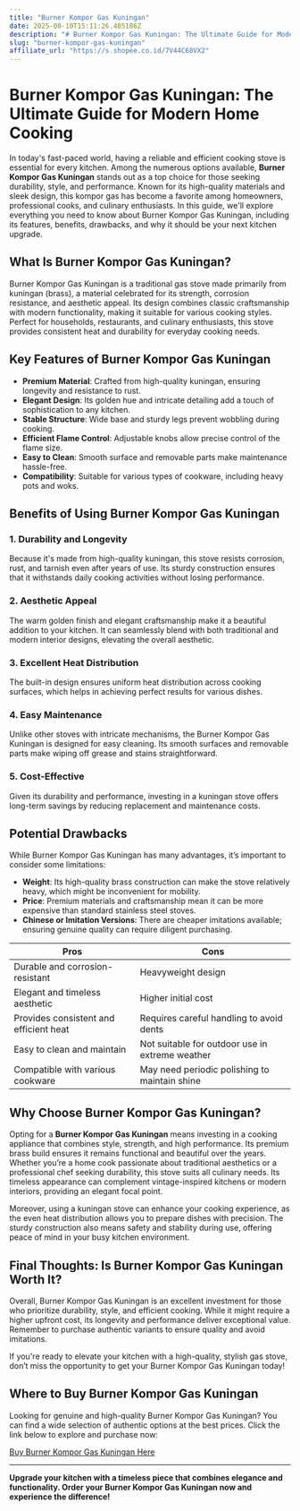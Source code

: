 ```yaml
---
title: "Burner Kompor Gas Kuningan"
date: 2025-08-10T15:11:26.485186Z
description: "# Burner Kompor Gas Kuningan: The Ultimate Guide for Modern Home Cooking..."
slug: "burner-kompor-gas-kuningan"
affiliate_url: "https://s.shopee.co.id/7V44C68VX2"
---
```

# Burner Kompor Gas Kuningan: The Ultimate Guide for Modern Home Cooking

In today's fast-paced world, having a reliable and efficient cooking stove is essential for every kitchen. Among the numerous options available, **Burner Kompor Gas Kuningan** stands out as a top choice for those seeking durability, style, and performance. Known for its high-quality materials and sleek design, this kompor gas has become a favorite among homeowners, professional cooks, and culinary enthusiasts. In this guide, we'll explore everything you need to know about Burner Kompor Gas Kuningan, including its features, benefits, drawbacks, and why it should be your next kitchen upgrade.

## What Is Burner Kompor Gas Kuningan?

Burner Kompor Gas Kuningan is a traditional gas stove made primarily from kuningan (brass), a material celebrated for its strength, corrosion resistance, and aesthetic appeal. Its design combines classic craftsmanship with modern functionality, making it suitable for various cooking styles. Perfect for households, restaurants, and culinary enthusiasts, this stove provides consistent heat and durability for everyday cooking needs.

## Key Features of Burner Kompor Gas Kuningan

- **Premium Material**: Crafted from high-quality kuningan, ensuring longevity and resistance to rust.
- **Elegant Design**: Its golden hue and intricate detailing add a touch of sophistication to any kitchen.
- **Stable Structure**: Wide base and sturdy legs prevent wobbling during cooking.
- **Efficient Flame Control**: Adjustable knobs allow precise control of the flame size.
- **Easy to Clean**: Smooth surface and removable parts make maintenance hassle-free.
- **Compatibility**: Suitable for various types of cookware, including heavy pots and woks.

## Benefits of Using Burner Kompor Gas Kuningan

### 1. Durability and Longevity

Because it's made from high-quality kuningan, this stove resists corrosion, rust, and tarnish even after years of use. Its sturdy construction ensures that it withstands daily cooking activities without losing performance.

### 2. Aesthetic Appeal

The warm golden finish and elegant craftsmanship make it a beautiful addition to your kitchen. It can seamlessly blend with both traditional and modern interior designs, elevating the overall aesthetic.

### 3. Excellent Heat Distribution

The built-in design ensures uniform heat distribution across cooking surfaces, which helps in achieving perfect results for various dishes.

### 4. Easy Maintenance

Unlike other stoves with intricate mechanisms, the Burner Kompor Gas Kuningan is designed for easy cleaning. Its smooth surfaces and removable parts make wiping off grease and stains straightforward.

### 5. Cost-Effective

Given its durability and performance, investing in a kuningan stove offers long-term savings by reducing replacement and maintenance costs.

## Potential Drawbacks

While Burner Kompor Gas Kuningan has many advantages, it’s important to consider some limitations:

- **Weight**: Its high-quality brass construction can make the stove relatively heavy, which might be inconvenient for mobility.
- **Price**: Premium materials and craftsmanship mean it can be more expensive than standard stainless steel stoves.
- **Chinese or Imitation Versions**: There are cheaper imitations available; ensuring genuine quality can require diligent purchasing.

| Pros | Cons |
| --- | --- |
| Durable and corrosion-resistant | Heavyweight design |
| Elegant and timeless aesthetic | Higher initial cost |
| Provides consistent and efficient heat | Requires careful handling to avoid dents |
| Easy to clean and maintain | Not suitable for outdoor use in extreme weather |
| Compatible with various cookware | May need periodic polishing to maintain shine |

## Why Choose Burner Kompor Gas Kuningan?

Opting for a **Burner Kompor Gas Kuningan** means investing in a cooking appliance that combines style, strength, and high performance. Its premium brass build ensures it remains functional and beautiful over the years. Whether you’re a home cook passionate about traditional aesthetics or a professional chef seeking durability, this stove suits all culinary needs. Its timeless appearance can complement vintage-inspired kitchens or modern interiors, providing an elegant focal point.

Moreover, using a kuningan stove can enhance your cooking experience, as the even heat distribution allows you to prepare dishes with precision. The sturdy construction also means safety and stability during use, offering peace of mind in your busy kitchen environment.

## Final Thoughts: Is Burner Kompor Gas Kuningan Worth It?

Overall, Burner Kompor Gas Kuningan is an excellent investment for those who prioritize durability, style, and efficient cooking. While it might require a higher upfront cost, its longevity and performance deliver exceptional value. Remember to purchase authentic variants to ensure quality and avoid imitations.

If you're ready to elevate your kitchen with a high-quality, stylish gas stove, don’t miss the opportunity to get your Burner Kompor Gas Kuningan today!

## Where to Buy Burner Kompor Gas Kuningan

Looking for genuine and high-quality Burner Kompor Gas Kuningan? You can find a wide selection of authentic options at the best prices. Click the link below to explore and purchase now:

[Buy Burner Kompor Gas Kuningan Here](https://s.shopee.co.id/7V44C68VX2)

---

**Upgrade your kitchen with a timeless piece that combines elegance and functionality. Order your Burner Kompor Gas Kuningan now and experience the difference!**